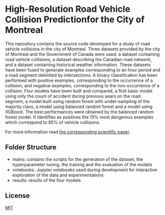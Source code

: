 # High-Resolution Road Vehicle Collision Predictionfor the City of Montreal

This repository contains the source code developed for a study of road vehicle collisions in the city of Montreal.
Three datasets provided by the city of Montreal and the Government of Canada were used: a dataset containing road vehicle collisions, a dataset describing the Canadian road network, and a dataset containing historical weather information.
These datasets have been fused to generate examples corresponding to an hour period and a road segment delimited by intersections.
A binary classification has been performed with positive examples, corresponding to the occurrence of a collision, and negative examples, corresponding to the non-occurrence of a collision.
Four models have been built and compared, a first basic model using only the count of accident during previous years on the road segment, a model built using random forest with under-sampling of the majority class, a model using balanced random forest and a model using XGBoost. 
The best performances were obtained by the balanced random forest model.
It identifies as positives the 13% most dangerous examples which correspond to 85% of vehicle collisions.

For more information read [the corresponding scientific paper](https://github.com/hantoine/accident-prediction-montreal-paper/ "Paper repository").

## Folder Structure
- mains: contains the scripts for the generation of the dataset, the hyperparameter tuning, the training and the evaluation of the models
- notebooks: Jupyter notebooks used during development for interactive exploration of the data and experimentations
- results: results of the four models

## License
[MIT](https://choosealicense.com/licenses/mit/)
